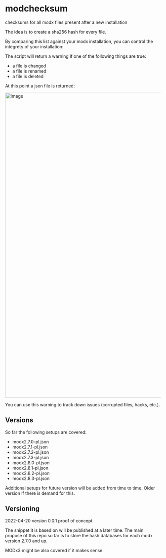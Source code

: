 # modchecksum
checksums for all modx files present after a new installation 

The idea is to create a sha256 hash for every file. 

By comparing this list against your modx installation, you can control the integrety of your installation:

The script will return a warning if one of the following things are true:

* a file is changed 
* a file is renamed
* a file is deleted

At this point a json file is returned:

<img width="988" alt="image" src="https://user-images.githubusercontent.com/667315/164215990-48deab7a-3e4d-469b-8a49-0a65f2597ee3.png">

You can use this warning to track down issues (corrupted files, hacks, etc.).

## Versions

So far the following setups are covered:

* modx2.7.0-pl.json
* modx2.7.1-pl.json
* modx2.7.2-pl.json
* modx2.7.3-pl.json
* modx2.8.0-pl.json
* modx2.8.1-pl.json
* modx2.8.2-pl.json
* modx2.8.3-pl.json

Additional setups for future version will be added from time to time. Older version if there is demand for this.

## Versioning

2022-04-20 version 0.0.1 proof of concept

The snippet it is based on will be published at a later time. The main prupose of this repo so far is to store the hash databases for each modx version 2.7.0 and up. 

MODx3 might be also covered if it makes sense.
